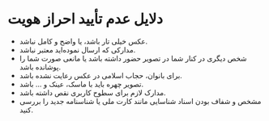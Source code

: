# دلایل عدم تأیید احراز هویت

-	عکس خیلی تار باشد، یا واضح و کامل نباشد.
- مدارکی که ارسال نموده‌اید معتبر نباشد.
-	شخص دیگری در کنار شما در تصویر حضور داشته باشد یا مانعی صورت شما را پوشانده باشد.
-	برای بانوان، حجاب اسلامی در عکس رعایت نشده باشد.
-	تصویر چهره باید با ماسک، عینک و ... باشد.
-	مدارک لازم برای سطوح کاربری نقص داشته باشد.
-	مشخص و شفاف بودن اسناد شناسایی مانند کارت ملی یا شناسنامه جدید را بررسی کنید.

